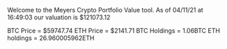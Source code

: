 Welcome to the Meyers Crypto Portfolio Value tool. 
As of 04/11/21 at 16:49:03 our valuation is $121073.12 

BTC Price = $59747.74
 ETH Price = $2141.71
BTC Holdings = 1.06BTC
 ETH holdings = 26.960005962ETH 
